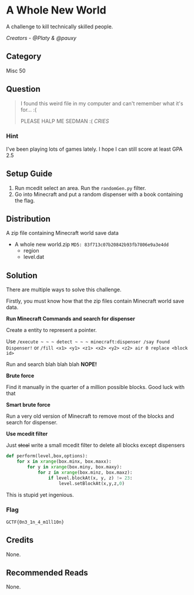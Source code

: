 # A Whole New World 
A challenge to kill technically skilled people.

<i>Creators - @Platy &amp; @pauxy</i>

## Category
Misc 50

## Question
>I found this weird file in my computer and can't remember what it's for... :(
>
>PLEASE HALP ME SEDMAN :( *CRIES*

### Hint
I've been playing lots of games lately. I hope I can still score at least GPA 2.5

## Setup Guide
1. Run mcedit select an area. Run the `randomGen.py` filter.
2. Go into Minecraft and put a random dispenser with a book containing the flag.

## Distribution
A zip file containing Minecraft world save data
- A whole new world.zip `MD5: 83f713c07b20842b93fb7806e9a3e4dd`
	- region
	- level.dat

## Solution
There are multiple ways to solve this challenge.

Firstly, you must know how that the zip files contain Minecraft world save data.

<b>Run Minecraft Commands and search for dispenser</b>

Create a entity to represent a pointer.

Use `/execute ~ ~ ~ detect ~ ~ ~ minecraft:dispenser /say Found Dispenser!` or `/fill <x1> <y1> <z1> <x2> <y2> <z2> air 0 replace <block id>`

Run and search blah blah blah <b>NOPE!</b>

<b>Brute force</b>

Find it manually in the quarter of a million possible blocks. Good luck with that

<b>Smart brute force</b>

Run a very old version of Minecraft to remove most of the blocks and search for dispenser.

<b>Use mcedit filter</b>

Just ~~steal~~ write a small mcedit filter to delete all blocks except dispensers

```python
def perform(level,box,options):
	for x in xrange(box.minx, box.maxx):
		for y in xrange(box.miny, box.maxy):
			for z in xrange(box.minz, box.maxz):
				if level.blockAt(x, y, z) != 23:
					level.setBlockAt(x,y,z,0)
```

This is stupid yet ingenious.

### Flag
`GCTF{0n3_1n_4_m1ll10n}`

## Credits
None.

## Recommended Reads
None.